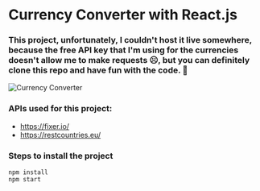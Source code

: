 # Currency Converter with React.js
### This project, unfortunately, I couldn't host it live somewhere, because the free API key that I'm using for the currencies doesn't allow me to make requests :frowning_face:, but you can definitely clone this repo and have fun with the code. :money_mouth_face:

![Currency Converter](https://imgur.com/3EjpdWi.png)

### APIs used for this project:
* https://fixer.io/
* https://restcountries.eu/

### Steps to install the project
```
npm install
npm start
```
